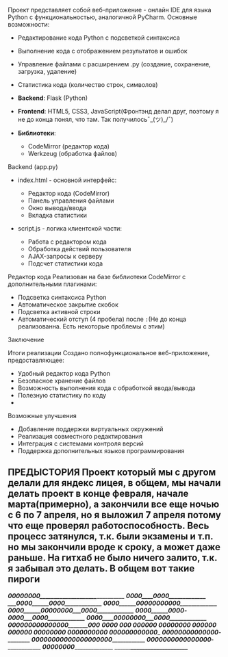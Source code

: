 Проект представляет собой веб-приложение - онлайн IDE для языка Python с функциональностью, аналогичной PyCharm. Основные возможности:
- Редактирование кода Python с подсветкой синтаксиса
- Выполнение кода с отображением результатов и ошибок
- Управление файлами с расширением .py (создание, сохранение, загрузка, удаление)
- Статистика кода (количество строк, символов)

- **Backend**: Flask (Python)
- **Frontend**: HTML5, CSS3, JavaScript(Фронтэнд делал друг, поэтому я не до конца понял, что там. Так получилось¯\_(ツ)_/¯)
- **Библиотеки**: 
  - CodeMirror (редактор кода)
  - Werkzeug (обработка файлов)



Backend (app.py)
- index.html - основной интерфейс:
  - Редактор кода (CodeMirror)
  - Панель управления файлами
  - Окно вывода/ввода
  - Вкладка статистики

- script.js - логика клиентской части:
  - Работа с редактором кода
  - Обработка действий пользователя
  - AJAX-запросы к серверу
  - Подсчет статистики кода

 Редактор кода
Реализован на базе библиотеки CodeMirror с дополнительными плагинами:
- Подсветка синтаксиса Python
- Автоматическое закрытие скобок
- Подсветка активной строки
- Автоматический отступ (4 пробела) после `:`(Не до конца реализованна. Есть некоторые проблемы с этим)


  
Заключение

Итоги реализации
Создано полнофункциональное веб-приложение, предоставляющее:
- Удобный редактор кода Python
- Безопасное хранение файлов
- Возможность выполнения кода с обработкой ввода/вывода
- Полезную статистику по коду
- 
Возможные улучшения
- Добавление поддержки виртуальных окружений
- Реализация совместного редактирования
- Интеграция с системами контроля версий
- Поддержка дополнительных языков программирования






******ПРЕДЫСТОРИЯ******
Проект который мы с другом делали для яндекс лицея, в общем, мы начали делать проект в конце февраля, начале марта(примерно), а закончили все еще ночью с 6 по 7 апреля, но я выложил 7 апреля потому что еще проверял работоспособность. Весь процесс затянулся, т.к. были экзамены и т.п. но мы закончили вроде к сроку, а может даже раньше. На гитхаб не было ничего залито, т.к. я забывал это делать. В общем вот такие пироги
------------------------
_______00000000____­____________________­_____________
_____0000____0000__­____________________­_____________
____0000______0000_­____________________­_____________
____0000______0000_­_____0000000________­_____________
____0000______0000_­___0000___0000______­_____________
____0000______0000_­___0000___0000______­_____________
_____0000____0000__­___0000___0000______­_____________
_______00000000____­_____0000000_______0­00___________
___________________­___________________0­000__________
___________________­__________________00­0____________
___000_____________­_________________000­_____________
__00000____________­________________000_­_____________
____000____________­_______________000__­_____________
_____000___________­______________000___­_____________
______0000_________­____________0000____­_____________
_______00000_______­__________00000_____­_____________
________000000_____­________000000______­_____________
_________00000000__­______000000________­_____________
__________000000000­00000000000_________­_____________
____________0000000­000000000___________­_____________
_______________0000­0000________________­_____________
___________________­____________________­_____________
